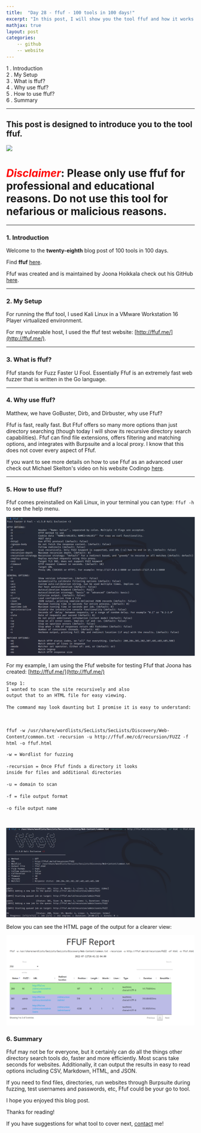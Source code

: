 ```yaml
---
title:  "Day 28 - ffuf - 100 tools in 100 days!"
excerpt: "In this post, I will show you the tool ffuf and how it works."
mathjax: true
layout: post
categories:
    -- github
    -- website
---
```


1 . Introduction
<br>
2 . My Setup
<br>
3 . What is ffuf?
<br>
4 . Why use ffuf?
<br>
5 . How to use ffuf?
<br>
6 . Summary

---

## This post is designed to introduce you to the tool ffuf.

![](https://raw.githubusercontent.com/ffuf/ffuf/master/_img/ffuf_run_logo_600.png)

# <span style="color:red">***Disclaimer***</span>: **Please only use ffuf for professional and educational reasons. Do not use this tool for nefarious or malicious reasons.**

---

### 1. **Introduction**

Welcome to the **twenty-eighth** blog post of 100 tools in 100 days.<br> 

Find **ffuf** [here](https://github.com/ffuf/ffuf).

Ffuf was created and is maintained by Joona Hoikkala check out his GitHub [here](https://github.com/joohoi).

---

### 2. **My Setup**

For running the ffuf tool, I used Kali Linux in a VMware Workstation 16 Player virtualized environment.

For my vulnerable host, I used the ffuf test website: [http://ffuf.me/](http://ffuf.me/).

---

### 3. **What is ffuf?**

Ffuf stands for Fuzz Faster U Fool. Essentially Ffuf is an extremely fast web fuzzer that is written in the Go language. 


---

### 4. **Why use ffuf?**

Matthew, we have GoBuster, Dirb, and Dirbuster, why use Ffuf?

Ffuf is fast, really fast. But Ffuf offers so many more options than just directory searching (though today I will show its recursive directory search capabilities). Ffuf can find file extensions, offers filtering and matching options, and integrates with Burpsuite and a local proxy. I know that this does not cover every aspect of Ffuf. 

If you want to see more details on how to use Ffuf as an advanced user check out Michael Skelton's video on his website Codingo [here](https://codingo.io/tools/ffuf/bounty/2020/09/17/everything-you-need-to-know-about-ffuf.html).



---

### 5. **How to use ffuf?**

Ffuf comes preinstalled on Kali Linux, in your terminal you can type: `ffuf -h` to see the help menu.

![](https://raw.githubusercontent.com/matthewomccorkle/matthewomccorkle.github.io/master/_posts/assets/100%20tools/ffuf/ffuf1.PNG)

For my example, I am using the Ffuf website for testing Ffuf that Joona has created: [http://ffuf.me/](http://ffuf.me/)

    Step 1:
    I wanted to scan the site recursively and also 
    output that to an HTML file for easy viewing. 

    The command may look daunting but I promise it is easy to understand:

<br>

`ffuf -w /usr/share/wordlists/SecLists/SecLists/Discovery/Web-Content/common.txt -recursion -u http://ffuf.me/cd/recursion/FUZZ -f html -o ffuf.html`

    -w = Wordlist for fuzzing

    -recursion = Once Ffuf finds a directory it looks 
    inside for files and additional directories

    -u = domain to scan

    -f = file output format

    -o file output name

<br>

![](https://raw.githubusercontent.com/matthewomccorkle/matthewomccorkle.github.io/master/_posts/assets/100%20tools/ffuf/ffuf2.PNG)

Below you can see the HTML page of the output for a clearer view:

![](https://raw.githubusercontent.com/matthewomccorkle/matthewomccorkle.github.io/master/_posts/assets/100%20tools/ffuf/ffuf3.PNG)


### 6. **Summary**

Ffuf may not be for everyone, but it certainly can do all the things other directory search tools do, faster and more efficiently. Most scans take seconds for websites.  Additionally, it can output the results in easy to read options including CSV, Markdown, HTML, and JSON.

If you need to find files, directories, run websites through Burpsuite during fuzzing, test usernames and passwords, etc, Ffuf could be your go to tool. 

I hope you enjoyed this blog post.

Thanks for reading!<br>

If you have suggestions for what tool to cover next, [contact](mailto:matthew.o.mccorkle@gmail.com) me!
